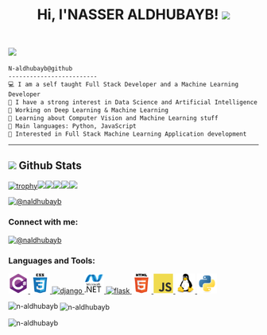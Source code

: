 <h1 align="center">
Hi, I'NASSER ALDHUBAYB!
  <img src="https://media.giphy.com/media/hvRJCLFzcasrR4ia7z/giphy.gif" width="25"></h1>

<br/>
<p align="left">
  <a href="https://github.com/DenverCoder1/readme-typing-svg"><img src="https://readme-typing-svg.herokuapp.com?lines=I'm+a+full+stack+developer;Always+learning+new+things;Freelancer&center=true&width=380&height=45"></a>
</p>

```
N-aldhubayb@github
-------------------------
💻 I am a self taught Full Stack Developer and a Machine Learning Developer
📝 I have a strong interest in Data Science and Artificial Intelligence
🔭 Working on Deep Learning & Machine Learning
🌱 Learning about Computer Vision and Machine Learning stuff
🌟 Main languages: Python, JavaScript
🚩 Interested in Full Stack Machine Learning Application development
```
<hr>
<h2><img src = "https://i.pinimg.com/originals/65/c4/f4/65c4f452571be1261e9c623f7da488ac.gif" width ="35"> Github Stats </h2>

[![trophy](https://github-profile-trophy.vercel.app/?username=aayushi-droid&theme=monokai	)](https://github.com/ryo-ma/github-profile-trophy)![](http://github-profile-summary-cards.vercel.app/api/cards/profile-details?username=N-aldhubayb&theme=monokai	)![](http://github-profile-summary-cards.vercel.app/api/cards/repos-per-language?username=N-aldhubayb&theme=monokai	)![](http://github-profile-summary-cards.vercel.app/api/cards/most-commit-language?username=N-aldhubayb&theme=monokai	)![](http://github-profile-summary-cards.vercel.app/api/cards/stats?username=N-aldhubayb&theme=monokai	)![](http://github-profile-summary-cards.vercel.app/api/cards/productive-time?username=N-aldhubayb&theme=monokai&utcOffset=8)


<p align="left"> <a href="https://twitter.com/@naldhubayb" target="blank"><img src="https://img.shields.io/twitter/follow/@naldhubayb?logo=twitter&style=for-the-badge" alt="@naldhubayb" /></a> </p>

<h3 align="left">Connect with me:</h3>
<p align="left">
<a href="https://twitter.com/@naldhubayb" target="blank"><img align="center" src="https://raw.githubusercontent.com/rahuldkjain/github-profile-readme-generator/master/src/images/icons/Social/twitter.svg" alt="@naldhubayb" height="30" width="40" /></a>
</p>

<h3 align="left">Languages and Tools:</h3>
<p align="left"> <a href="https://www.w3schools.com/cs/" target="_blank" rel="noreferrer"> <img src="https://raw.githubusercontent.com/devicons/devicon/master/icons/csharp/csharp-original.svg" alt="csharp" width="40" height="40"/> </a> <a href="https://www.w3schools.com/css/" target="_blank" rel="noreferrer"> <img src="https://raw.githubusercontent.com/devicons/devicon/master/icons/css3/css3-original-wordmark.svg" alt="css3" width="40" height="40"/> </a> <a href="https://www.djangoproject.com/" target="_blank" rel="noreferrer"> <img src="https://cdn.worldvectorlogo.com/logos/django.svg" alt="django" width="40" height="40"/> </a> <a href="https://dotnet.microsoft.com/" target="_blank" rel="noreferrer"> <img src="https://raw.githubusercontent.com/devicons/devicon/master/icons/dot-net/dot-net-original-wordmark.svg" alt="dotnet" width="40" height="40"/> </a> <a href="https://flask.palletsprojects.com/" target="_blank" rel="noreferrer"> <img src="https://www.vectorlogo.zone/logos/pocoo_flask/pocoo_flask-icon.svg" alt="flask" width="40" height="40"/> </a> <a href="https://www.w3.org/html/" target="_blank" rel="noreferrer"> <img src="https://raw.githubusercontent.com/devicons/devicon/master/icons/html5/html5-original-wordmark.svg" alt="html5" width="40" height="40"/> </a> <a href="https://developer.mozilla.org/en-US/docs/Web/JavaScript" target="_blank" rel="noreferrer"> <img src="https://raw.githubusercontent.com/devicons/devicon/master/icons/javascript/javascript-original.svg" alt="javascript" width="40" height="40"/> </a> <a href="https://www.linux.org/" target="_blank" rel="noreferrer"> <img src="https://raw.githubusercontent.com/devicons/devicon/master/icons/linux/linux-original.svg" alt="linux" width="40" height="40"/> </a> <a href="https://www.python.org" target="_blank" rel="noreferrer"> <img src="https://raw.githubusercontent.com/devicons/devicon/master/icons/python/python-original.svg" alt="python" width="40" height="40"/> </a> </p>

<p><img align="left" src="https://github-readme-stats.vercel.app/api/top-langs?username=n-aldhubayb&show_icons=true&locale=en&layout=compact" alt="n-aldhubayb" /></p>

<p>&nbsp;<img align="center" src="https://github-readme-stats.vercel.app/api?username=n-aldhubayb&show_icons=true&locale=en" alt="n-aldhubayb" /></p>

<p><img align="center" src="https://github-readme-streak-stats.herokuapp.com/?user=n-aldhubayb&" alt="n-aldhubayb" /></p>
